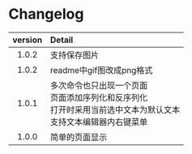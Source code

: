 # Changelog
| version | Detail                                                                                                                  |
| :-----: | :---------------------------------------------------------------------------------------------------------------------- |
|  1.0.2  | 支持保存图片                                                                                                            |
|  1.0.2  | readme中gif图改成png格式                                                                                                |
|  1.0.1  | 多次命令也只出现一个页面<br/>页面添加序列化和反序列化<br/>打开时采用当前选中文本为默认文本<br/>支持文本编辑器内右键菜单 |
|  1.0.0  | 简单的页面显示                                                                                                          |